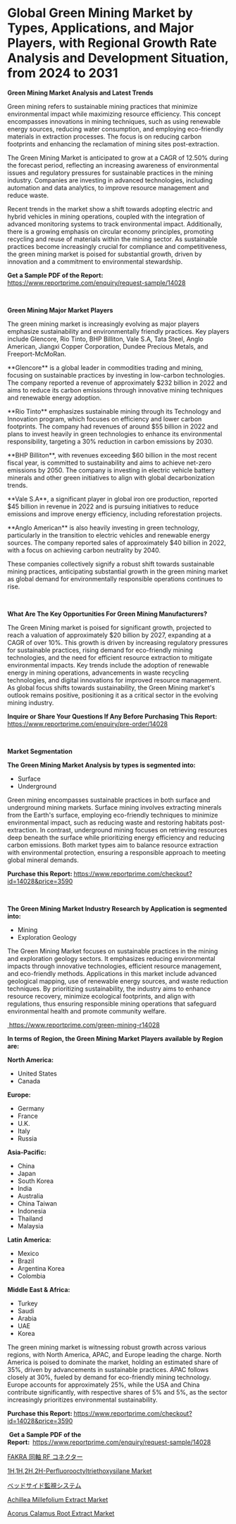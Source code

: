 <p><h1>Global Green Mining Market by Types, Applications, and Major Players, with Regional Growth Rate Analysis and Development Situation, from 2024 to 2031</h1></p><p><strong>Green Mining Market Analysis and Latest Trends</strong></p>
<p><p>Green mining refers to sustainable mining practices that minimize environmental impact while maximizing resource efficiency. This concept encompasses innovations in mining techniques, such as using renewable energy sources, reducing water consumption, and employing eco-friendly materials in extraction processes. The focus is on reducing carbon footprints and enhancing the reclamation of mining sites post-extraction.</p><p>The Green Mining Market is anticipated to grow at a CAGR of 12.50% during the forecast period, reflecting an increasing awareness of environmental issues and regulatory pressures for sustainable practices in the mining industry. Companies are investing in advanced technologies, including automation and data analytics, to improve resource management and reduce waste.</p><p>Recent trends in the market show a shift towards adopting electric and hybrid vehicles in mining operations, coupled with the integration of advanced monitoring systems to track environmental impact. Additionally, there is a growing emphasis on circular economy principles, promoting recycling and reuse of materials within the mining sector. As sustainable practices become increasingly crucial for compliance and competitiveness, the green mining market is poised for substantial growth, driven by innovation and a commitment to environmental stewardship.</p></p>
<p><strong>Get a Sample PDF of the Report:&nbsp;</strong> <a href="https://www.reportprime.com/enquiry/request-sample/14028">https://www.reportprime.com/enquiry/request-sample/14028</a></p>
<p>&nbsp;</p>
<p><strong>Green Mining Major Market Players</strong></p>
<p><p>The green mining market is increasingly evolving as major players emphasize sustainability and environmentally friendly practices. Key players include Glencore, Rio Tinto, BHP Billiton, Vale S.A, Tata Steel, Anglo American, Jiangxi Copper Corporation, Dundee Precious Metals, and Freeport-McMoRan.</p><p>**Glencore** is a global leader in commodities trading and mining, focusing on sustainable practices by investing in low-carbon technologies. The company reported a revenue of approximately $232 billion in 2022 and aims to reduce its carbon emissions through innovative mining techniques and renewable energy adoption.</p><p>**Rio Tinto** emphasizes sustainable mining through its Technology and Innovation program, which focuses on efficiency and lower carbon footprints. The company had revenues of around $55 billion in 2022 and plans to invest heavily in green technologies to enhance its environmental responsibility, targeting a 30% reduction in carbon emissions by 2030.</p><p>**BHP Billiton**, with revenues exceeding $60 billion in the most recent fiscal year, is committed to sustainability and aims to achieve net-zero emissions by 2050. The company is investing in electric vehicle battery minerals and other green initiatives to align with global decarbonization trends.</p><p>**Vale S.A**, a significant player in global iron ore production, reported $45 billion in revenue in 2022 and is pursuing initiatives to reduce emissions and improve energy efficiency, including reforestation projects.</p><p>**Anglo American** is also heavily investing in green technology, particularly in the transition to electric vehicles and renewable energy sources. The company reported sales of approximately $40 billion in 2022, with a focus on achieving carbon neutrality by 2040.</p><p>These companies collectively signify a robust shift towards sustainable mining practices, anticipating substantial growth in the green mining market as global demand for environmentally responsible operations continues to rise.</p></p>
<p>&nbsp;</p>
<p><strong>What Are The Key Opportunities For Green Mining Manufacturers?</strong></p>
<p><p>The Green Mining market is poised for significant growth, projected to reach a valuation of approximately $20 billion by 2027, expanding at a CAGR of over 10%. This growth is driven by increasing regulatory pressures for sustainable practices, rising demand for eco-friendly mining technologies, and the need for efficient resource extraction to mitigate environmental impacts. Key trends include the adoption of renewable energy in mining operations, advancements in waste recycling technologies, and digital innovations for improved resource management. As global focus shifts towards sustainability, the Green Mining market's outlook remains positive, positioning it as a critical sector in the evolving mining industry.</p></p>
<p><strong>Inquire or Share Your Questions If Any Before Purchasing This Report:</strong> <a href="https://www.reportprime.com/enquiry/pre-order/14028">https://www.reportprime.com/enquiry/pre-order/14028</a></p>
<p>&nbsp;</p>
<p><strong>Market Segmentation</strong></p>
<p><strong>The Green Mining Market Analysis by types is segmented into:</strong></p>
<p><ul><li>Surface</li><li>Underground</li></ul></p>
<p><p>Green mining encompasses sustainable practices in both surface and underground mining markets. Surface mining involves extracting minerals from the Earth's surface, employing eco-friendly techniques to minimize environmental impact, such as reducing waste and restoring habitats post-extraction. In contrast, underground mining focuses on retrieving resources deep beneath the surface while prioritizing energy efficiency and reducing carbon emissions. Both market types aim to balance resource extraction with environmental protection, ensuring a responsible approach to meeting global mineral demands.</p></p>
<p><strong>Purchase this Report:&nbsp;</strong><a href="https://www.reportprime.com/checkout?id=14028&price=3590">https://www.reportprime.com/checkout?id=14028&price=3590</a></p>
<p>&nbsp;</p>
<p><strong>The Green Mining Market Industry Research by Application is segmented into:</strong></p>
<p><ul><li>Mining</li><li>Exploration Geology</li></ul></p>
<p><p>The Green Mining Market focuses on sustainable practices in the mining and exploration geology sectors. It emphasizes reducing environmental impacts through innovative technologies, efficient resource management, and eco-friendly methods. Applications in this market include advanced geological mapping, use of renewable energy sources, and waste reduction techniques. By prioritizing sustainability, the industry aims to enhance resource recovery, minimize ecological footprints, and align with regulations, thus ensuring responsible mining operations that safeguard environmental health and promote community welfare.</p></p>
<p><a href="https://www.reportprime.com/green-mining-r14028">&nbsp;https://www.reportprime.com/green-mining-r14028</a></p>
<p><strong>In terms of Region, the Green Mining Market Players available by Region are:</strong></p>
<p>
    <p> <strong> North America: </strong>
        <ul>
            <li>United States</li>
            <li>Canada</li>
        </ul>
        </p> 
    <p> <strong> Europe: </strong>
        <ul>
            <li>Germany</li>
            <li>France</li>
            <li>U.K.</li>
            <li>Italy</li>
            <li>Russia</li>
        </ul>
        </p> 
    <p> <strong> Asia-Pacific: </strong>
        <ul>
            <li>China</li>
            <li>Japan</li>
            <li>South Korea</li>
            <li>India</li>
            <li>Australia</li>
            <li>China Taiwan</li>
            <li>Indonesia</li>
            <li>Thailand</li>
            <li>Malaysia</li>
        </ul>
        </p> 
    <p> <strong> Latin America: </strong>
        <ul>
            <li>Mexico</li>
            <li>Brazil</li>
            <li>Argentina Korea</li>
            <li>Colombia</li>
        </ul>
        </p> 
    <p> <strong> Middle East & Africa: </strong>
        <ul>
            <li>Turkey</li>
            <li>Saudi</li>
            <li>Arabia</li>
            <li>UAE</li>
            <li>Korea</li>
        </ul>
    </p>
    </p>
<p><p>The green mining market is witnessing robust growth across various regions, with North America, APAC, and Europe leading the charge. North America is poised to dominate the market, holding an estimated share of 35%, driven by advancements in sustainable practices. APAC follows closely at 30%, fueled by demand for eco-friendly mining technology. Europe accounts for approximately 25%, while the USA and China contribute significantly, with respective shares of 5% and 5%, as the sector increasingly prioritizes environmental sustainability.</p></p>
<p><strong>Purchase this Report: </strong><a href="https://www.reportprime.com/checkout?id=14028&price=3590">https://www.reportprime.com/checkout?id=14028&price=3590</a></p>
<p>&nbsp;<strong>Get a Sample PDF of the Report:&nbsp;&nbsp;</strong><a href="https://www.reportprime.com/enquiry/request-sample/14028">https://www.reportprime.com/enquiry/request-sample/14028</a></p>
<p><strong></strong></p>
<p><p><a href="https://medium.com/@rot5z9maragh/fakra-coaxial-rf-connectors-market-%E3%81%AE%E3%82%B0%E3%83%AD%E3%83%BC%E3%83%90%E3%83%AB%E5%B8%82%E5%A0%B4%E6%A6%82%E8%A6%81%E3%81%AF-%E4%B8%96%E7%95%8C%E3%81%8A%E3%82%88%E3%81%B3%E4%B8%BB%E8%A6%81%E5%B8%82%E5%A0%B4%E3%81%AB%E3%81%8A%E3%81%91%E3%82%8B%E6%A5%AD%E7%95%8C%E3%81%AB%E5%BD%B1%E9%9F%BF%E3%82%92%E4%B8%8E%E3%81%88%E3%82%8B%E4%B8%BB%E8%A6%81%E3%81%AA%E3%83%88%E3%83%AC%E3%83%B3%E3%83%89%E3%81%AB%E3%81%A4%E3%81%84%E3%81%A6-%E7%8B%AC%E8%87%AA%E3%81%AE%E8%A6%96%E7%82%B9%E3%82%92%E6%8F%90%E4%BE%9B%E3%81%97%E3%81%BE%E3%81%99-f5e7c50ba33a">FAKRA 同軸 RF コネクター</a></p><p><a href="https://medium.com/@avnhan99_20208/the-1h-1h-2h-2h-perfluorooctyltriethoxysilane-market-prioritizes-cost-control-and-efficiency-61e0a76e84e9">1H,1H,2H,2H-Perfluorooctyltriethoxysilane Market</a></p><p><a href="https://medium.com/@rot5z9maragh/bedside-monitoring-systems-market-%E3%81%AF-%E3%82%B3%E3%82%B9%E3%83%88%E7%AE%A1%E7%90%86%E3%81%A8%E5%8A%B9%E7%8E%87%E5%90%91%E4%B8%8A%E3%82%92%E5%84%AA%E5%85%88%E3%81%97%E3%81%BE%E3%81%99-%E3%81%95%E3%82%89%E3%81%AB-%E5%A0%B1%E5%91%8A%E6%9B%B8%E3%81%AF%E5%B8%82%E5%A0%B4%E3%81%AE%E9%9C%80%E8%A6%81%E9%9D%A2%E3%81%A8%E4%BE%9B%E7%B5%A6%E9%9D%A2%E3%81%AE%E4%B8%A1%E6%96%B9%E3%82%92%E3%82%AB%E3%83%90%E3%83%BC%E3%81%97%E3%81%A6%E3%81%84%E3%81%BE%E3%81%99-bedside-cb1cd9e9cd7d">ベッドサイド監視システム</a></p><p><a href="https://www.linkedin.com/pulse/comprehensive-analysis-global-achillea-millefolium-extract-z5whe?trackingId=Uhm1LKnWQficyzuvLGwl5w%3D%3D">Achillea Millefolium Extract Market</a></p><p><a href="https://www.linkedin.com/pulse/acorus-calamus-root-extract-market-emerging-trends-future-ogjve?trackingId=TrFoX1ElQ9yf129fW3kgfw%3D%3D">Acorus Calamus Root Extract Market</a></p></p>